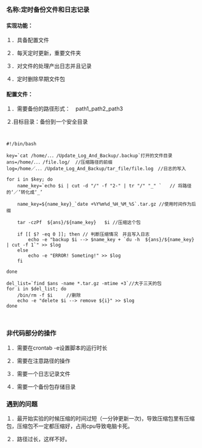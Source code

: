 ### 名称:定时备份文件和日志记录

#### 实现功能：

１．具备配置文件

２．每天定时更新，重要文件夹

３．对文件的处理产出日志并且记录

４．定时删除早期文件包

#### 配置文件：

１．需要备份的路径形式：　path1_path2_path3

２.目标目录：备份到一个安全目录

``` shell


#!/bin/bash

key=`cat /home/．．．/Update_Log_And_Backup/.backup`打开的文件目录
ans=/home/．．．/file.log/  //压缩路径的前缀
log=/home／．．．/Update_Log_And_Backup/tar_file/file.log　//日志的写入

for i in $key; do
    name_key=`echo $i | cut -d "/" -f "2-" | tr "/" "_" `   // 将路径的‘／’转化成‘_’

    name_key=${name_key}_`date +%Y%m%d_%H_%M_%S`.tar.gz //使用时间作为后缀

    tar -czPf  ${ans}/${name_key}   $i //压缩这个包

    if [[ $? -eq 0 ]]; then // 判断压缩情况　并且写入日志
        echo -e "backup $i --> $name_key + `du -h  ${ans}/${name_key} | cut -f 1`" >> $log
    else 
        echo -e "ERROR! Someting!" >> $log
    fi 

done

del_list=`find $ans -name *.tar.gz -mtime +3`//大于三天的包
for i in $del_list; do
    /bin/rm -f $i	  //删除
    echo -e "delete $i --> remove ${i}" >> $log
done 



```

### 非代码部分的操作

１．需要在crontab -e设置脚本的运行时长

２．需要在注意路径的操作

３．需要一个日志记录文件

４．需要一个备份包存储目录

### 遇到的问题

１．最开始实验的时候压缩的时间过短（一分钟更新一次)，导致压缩包里有压缩包，压缩包不一定都压缩好，占用cpu导致电脑卡死。

２．路径过长，这样不好。

